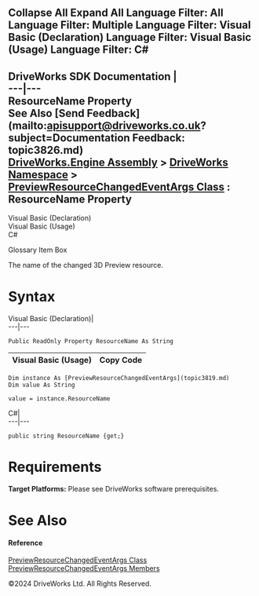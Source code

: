        

 Collapse All Expand All  Language Filter: All  Language Filter: Multiple  Language Filter: Visual Basic (Declaration) Language Filter: Visual Basic (Usage) Language Filter: C#  
---  
DriveWorks SDK Documentation  |   
---|---  
ResourceName Property   
See Also [Send Feedback](mailto:apisupport@driveworks.co.uk?subject=Documentation Feedback: topic3826.md)  
[DriveWorks.Engine Assembly](topic2156.md) > [DriveWorks Namespace](topic2159.md) > [PreviewResourceChangedEventArgs Class](topic3819.md) : ResourceName Property  
---  
  
Visual Basic (Declaration)    
Visual Basic (Usage)    
C# 

Glossary Item Box

The name of the changed 3D Preview resource. 

# Syntax

Visual Basic (Declaration)|   
---|---  
      
    
    Public ReadOnly Property ResourceName As String  
  
Visual Basic (Usage)| Copy Code  
---|---  
      
    
    Dim instance As [PreviewResourceChangedEventArgs](topic3819.md)
    Dim value As String
     
    value = instance.ResourceName  
  
C#|   
---|---  
      
    
    public string ResourceName {get;}  
  
# Requirements

**Target Platforms:** Please see DriveWorks software prerequisites.

# See Also

#### Reference

[PreviewResourceChangedEventArgs Class](topic3819.md)   
[PreviewResourceChangedEventArgs Members](topic3820.md)

©2024 DriveWorks Ltd. All Rights Reserved.
